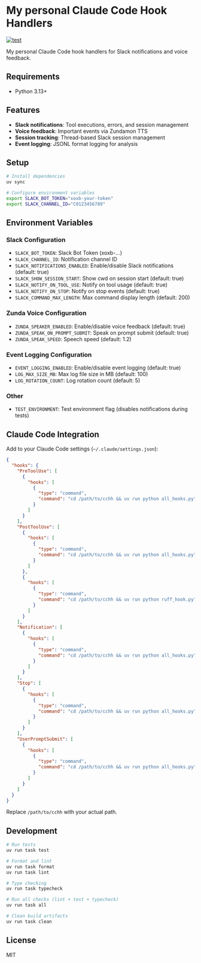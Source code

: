 # My personal Claude Code Hook Handlers

[![test](https://github.com/yuya-takeyama/cchh/actions/workflows/test.yaml/badge.svg)](https://github.com/yuya-takeyama/cchh/actions/workflows/test.yaml)

My personal Claude Code hook handlers for Slack notifications and voice feedback.

## Requirements

- Python 3.13+

## Features

- **Slack notifications**: Tool executions, errors, and session management
- **Voice feedback**: Important events via Zundamon TTS
- **Session tracking**: Thread-based Slack session management
- **Event logging**: JSONL format logging for analysis

## Setup

```bash
# Install dependencies
uv sync

# Configure environment variables
export SLACK_BOT_TOKEN="xoxb-your-token"
export SLACK_CHANNEL_ID="C0123456789"
```

## Environment Variables

### Slack Configuration
- `SLACK_BOT_TOKEN`: Slack Bot Token (xoxb-...)
- `SLACK_CHANNEL_ID`: Notification channel ID
- `SLACK_NOTIFICATIONS_ENABLED`: Enable/disable Slack notifications (default: true)
- `SLACK_SHOW_SESSION_START`: Show cwd on session start (default: true)
- `SLACK_NOTIFY_ON_TOOL_USE`: Notify on tool usage (default: true)
- `SLACK_NOTIFY_ON_STOP`: Notify on stop events (default: true)
- `SLACK_COMMAND_MAX_LENGTH`: Max command display length (default: 200)

### Zunda Voice Configuration
- `ZUNDA_SPEAKER_ENABLED`: Enable/disable voice feedback (default: true)
- `ZUNDA_SPEAK_ON_PROMPT_SUBMIT`: Speak on prompt submit (default: true)
- `ZUNDA_SPEAK_SPEED`: Speech speed (default: 1.2)

### Event Logging Configuration
- `EVENT_LOGGING_ENABLED`: Enable/disable event logging (default: true)
- `LOG_MAX_SIZE_MB`: Max log file size in MB (default: 100)
- `LOG_ROTATION_COUNT`: Log rotation count (default: 5)

### Other
- `TEST_ENVIRONMENT`: Test environment flag (disables notifications during tests)

## Claude Code Integration

Add to your Claude Code settings (`~/.claude/settings.json`):

```json
{
  "hooks": {
    "PreToolUse": [
      {
        "hooks": [
          {
            "type": "command",
            "command": "cd /path/to/cchh && uv run python all_hooks.py"
          }
        ]
      }
    ],
    "PostToolUse": [
      {
        "hooks": [
          {
            "type": "command", 
            "command": "cd /path/to/cchh && uv run python all_hooks.py"
          }
        ]
      },
      {
        "hooks": [
          {
            "type": "command",
            "command": "cd /path/to/cchh && uv run python ruff_hook.py"
          }
        ]
      }
    ],
    "Notification": [
      {
        "hooks": [
          {
            "type": "command",
            "command": "cd /path/to/cchh && uv run python all_hooks.py"
          }
        ]
      }
    ],
    "Stop": [
      {
        "hooks": [
          {
            "type": "command",
            "command": "cd /path/to/cchh && uv run python all_hooks.py"
          }
        ]
      }
    ],
    "UserPromptSubmit": [
      {
        "hooks": [
          {
            "type": "command",
            "command": "cd /path/to/cchh && uv run python all_hooks.py"
          }
        ]
      }
    ]
  }
}
```

Replace `/path/to/cchh` with your actual path.

## Development

```bash
# Run tests
uv run task test

# Format and lint
uv run task format
uv run task lint

# Type checking
uv run task typecheck

# Run all checks (lint + test + typecheck)
uv run task all

# Clean build artifacts
uv run task clean
```

## License

MIT